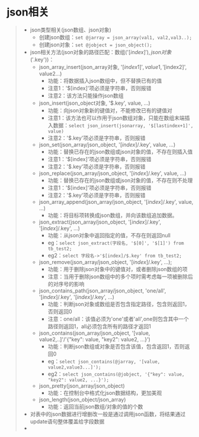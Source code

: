 # json相关
>* json类型相关(json数组、json对象)
>   * 创建json数组：```set @jarray = json_array(val1, val2,val3..);```  
>   * 创建json对象：```set @jobject = json_object();```  
>* json相关方法(json对象的路径匹配：数组('$[index]'), json对象('$.key'))：
>   * json_array_insert(json_array对象, '$[index1]', value1, '$[index2]', value2...)
>       * 功能：将数据插入json数组中，但不替换已有的值
>       * 注意1：'$[index]'项必须是字符串，否则报错
>       * 注意2：该方法只能操作json数组
>   * json_insert(json_object对象, '$.key', value, ...)
>       * 功能：向json对象新的键值对，不能修改已有的键值对
>       * 注意1：该方法也可以作用于json数组对象，只能在数组末端插入数据：```select json_insert(jsonarray, '$[lastindex+1]', value)```
>       * 注意2：'$.key'项必须是字符串，否则报错
>   * json_set(json_array/json_object, '$[index]/$.key', value, ...)
>       * 功能：替换已存在的json数组或json对象的值，不存在则插入值
>       * 注意1：'$[index]'项必须是字符串，否则报错
>       * 注意2：'$.key'项必须是字符串，否则报错
>   * json_replace(json_array/json_object, '$[index]/$.key', value, ...)
>       * 功能：替换已存在的json数组或json对象的值，不存在则不处理
>       * 注意1：'$[index]'项必须是字符串，否则报错
>       * 注意2：'$.key'项必须是字符串，否则报错
>   * json_array_append(json_array/json_object, '$[index]/$.key', value, ...)
>       * 功能：将目标项转换成json数组，并向该数组追加数据。
>   * json_extract(json_array/json_object, '$[index]/$.key', '$[index]/$.key', ...)
>       * 功能：从json对象中返回指定的值，不存在则返回null
>       * eg：```select json_extract(字段名, '$[0]', '$[1]') from tb_test2;```
>       * eg2：```select 字段名->'$[index]/$.key' from tb_test2;```
>   * json_remove(json_array/json_object, '$[index]/$.key', ...);
>       * 功能：用于删除json对象中的键值对，或者删除json数组的项
>       * 注意：当用于删除json数组中的多个项时需考虑每一项被删除后的对序号的影响
>   * json_contains_path(json_array/json_object, 'one/all', '$[index]/$.key', '$[index]/$.key', ...)
>       * 功能：判断json对象或数组是否包含指定路径，包含则返回1，否则返回0
>       * 注意：one/all：该值必须为'one'或者'all',one则包含其中一个路径则返回1，all必须包含所有的路径才返回1
>   * json_contains(json_array/json_object, '[value, value2,..]'/'{"key": value, "key2": value2, ...}')
>       * 功能：判断json数组或对象是否包含该值，包含返回1，否则返回0
>       * eg：```select json_contains(@jarray, '[value, value2,value3...]');```
>       * eg2：```select json_contains(@jobject, '{"key": value, "key2": value2, ...}');```
>   * json_pretty(json_array/json_object)
>       * 功能：在控制台中格式化json数据结构，更加美观
>   * json_length(json_object/json_array)
>       * 功能：返回当前json数组/对象的值的个数
>* 对表中的json数据进行增删改一般是通过调用json函数，将结果通过update语句整体覆盖给字段数据
>* 
